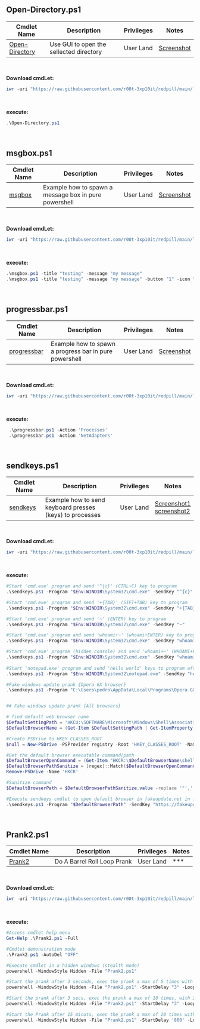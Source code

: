 ## Open-Directory.ps1

|Cmdlet Name|Description|Privileges|Notes|
|---|---|---|---|
|[Open-Directory](https://github.com/r00t-3xp10it/redpill/blob/main/lib/Misc-CmdLets/Open-Directory.ps1)|Use GUI to open the sellected directory|User Land|[Screenshot](https://raw.githubusercontent.com/r00t-3xp10it/redpill/main/lib/Misc-CmdLets/Open-Directory.png)|

<br />

**Download cmdLet:**
```powershell
iwr -uri "https://raw.githubusercontent.com/r00t-3xp10it/redpill/main/lib/Misc-CmdLets/Open-Directory.ps1" -OutFile "Open-Directory.ps1"
```

<br >

**execute:**
```powershell
.\Open-Directory.ps1
```

<br />

## msgbox.ps1

|Cmdlet Name|Description|Privileges|Notes|
|---|---|---|---|
|[msgbox](https://github.com/r00t-3xp10it/redpill/blob/main/lib/Misc-CmdLets/msgbox.ps1)|Example how to spawn a message box in pure powershell|User Land|[Screenshot](https://raw.githubusercontent.com/r00t-3xp10it/redpill/main/lib/Misc-CmdLets/msgbox.png)|

<br />

**Download cmdLet:**
```powershell
iwr -uri "https://raw.githubusercontent.com/r00t-3xp10it/redpill/main/lib/Misc-CmdLets/msgbox.ps1" -OutFile "msgbox.ps1"
```

<br />

**execute:**
```powershell
.\msgbox.ps1 -title "testing" -message "my message"
.\msgbox.ps1 -title "testing" -message "my message" -button "1" -icon "16" -timer "10"
```

<br />

## progressbar.ps1

|Cmdlet Name|Description|Privileges|Notes|
|---|---|---|---|
|[progressbar](https://github.com/r00t-3xp10it/redpill/blob/main/lib/Misc-CmdLets/progressbar.ps1)|Example how to spawn a progress bar in pure powershell|User Land|[Screenshot](https://raw.githubusercontent.com/r00t-3xp10it/redpill/main/lib/Misc-CmdLets/progressbar.png)|

<br />

**Download cmdLet:**
```powershell
iwr -uri "https://raw.githubusercontent.com/r00t-3xp10it/redpill/main/lib/Misc-CmdLets/progressbar.ps1" -OutFile "progressbar.ps1"
```

<br />

**execute:**
```powershell
 .\progressbar.ps1 -Action 'Processes'
 .\progressbar.ps1 -Action 'NetAdapters'
```

<br />

## sendkeys.ps1

|Cmdlet Name|Description|Privileges|Notes|
|---|---|---|---|
|[sendkeys](https://github.com/r00t-3xp10it/redpill/blob/main/lib/Misc-CmdLets/sendkeys.ps1)|Example how to send keyboard presses (keys) to processes|User Land|[Screenshot1](https://raw.githubusercontent.com/r00t-3xp10it/redpill/main/lib/Misc-CmdLets/sendkeys1.png)<br />[screenshot2](https://raw.githubusercontent.com/r00t-3xp10it/redpill/main/lib/Misc-CmdLets/sendkeys2.png)|

<br />

**Download cmdLet:**
```powershell
iwr -uri "https://raw.githubusercontent.com/r00t-3xp10it/redpill/main/lib/Misc-CmdLets/sendkeys.ps1" -OutFile "sendkeys.ps1"
```

<br />

**execute:**
```powershell
#Start 'cmd.exe' program and send '^{c}' (CTRL+C) key to program
.\sendkeys.ps1 -Program "$Env:WINDIR\System32\cmd.exe" -SendKey "^{c}"

#Start 'cmd.exe' program and send '+{TAB}' (SIFT+TAB) key to program
.\sendkeys.ps1 -Program "$Env:WINDIR\System32\cmd.exe" -SendKey "+{TAB}"

#Start 'cmd.exe' program and send '~' (ENTER) key to program
.\sendkeys.ps1 -Program "$Env:WINDIR\System32\cmd.exe" -SendKey "~"

#Start 'cmd.exe' program and send 'whoami+~' (whoami+ENTER) key to program
.\sendkeys.ps1 -Program "$Env:WINDIR\System32\cmd.exe" -SendKey "whoami+~"

#Start 'cmd.exe' program (hidden console) and send 'whoami+~' (WHOAMI+ENTER) key to program
.\sendkeys.ps1 -Program "$Env:WINDIR\System32\cmd.exe" -SendKey "whoami+~" -style "hidden"
   
#Start 'notepad.exe' program and send 'hello world' keys to program after one second of delay
.\sendkeys.ps1 -Program "$Env:WINDIR\System32\notepad.exe" -SendKey "hello world" -ExecDelay '1'

#Fake windows update prank {Opera GX browser}
.\sendkeys.ps1 -Program "C:\Users\pedro\AppData\Local\Programs\Opera GX\launcher.exe" -SendKey "https://fakeupdate.net/win7/~{F11}"


## Fake windows update prank {All browsers}

# find default web browser name
$DefaultSettingPath = 'HKCU:\SOFTWARE\Microsoft\Windows\Shell\Associations\UrlAssociations\http\UserChoice'
$DefaultBrowserName = (Get-Item $DefaultSettingPath | Get-ItemProperty).ProgId

#Create PSDrive to HKEY_CLASSES_ROOT
$null = New-PSDrive -PSProvider registry -Root 'HKEY_CLASSES_ROOT' -Name 'HKCR'

#Get the default browser executable command/path
$DefaultBrowserOpenCommand = (Get-Item "HKCR:\$DefaultBrowserName\shell\open\command" | Get-ItemProperty).'(default)'
$DefaultBrowserPathSanitize = [regex]::Match($DefaultBrowserOpenCommand,'\".+?\"')
Remove-PSDrive -Name 'HKCR'

#Sanitize command
$DefaultBrowserPath = $DefaultBrowserPathSanitize.value -replace '"',''

#Execute sendkeys cmdlet to open default browser in fakeupdate.net in full windows mode 
.\sendkeys.ps1 -Program "$DefaultBrowserPath" -SendKey "https://fakeupdate.net/win7/~{F11}"
```



<br />

## Prank2.ps1

|Cmdlet Name|Description|Privileges|Notes|
|---|---|---|---|
|[Prank2](https://github.com/r00t-3xp10it/redpill/blob/main/lib/Misc-CmdLets/Prank2.ps1)|Do A Barrel Roll Loop Prank|User Land|\*\*\*|

<br />

**Download cmdLet:**
```powershell
iwr -uri "https://raw.githubusercontent.com/r00t-3xp10it/redpill/main/lib/Misc-CmdLets/Prank2.ps1" -OutFile "Prank2.ps1"
```

<br />

**execute:**
```powershell
#Access cmdlet help menu
Get-Help .\Prank2.ps1 -Full

#Cmdlet demonstration mode
.\Prank2.ps1 -AutoDel "OFF"

#Execute cmdlet in a hidden windows (stealth mode)
powershell -WindowStyle Hidden -File "Prank2.ps1"

#Start the prank after 3 seconds, exec the prank a max of 5 times with 20 seconds loops
powershell -WindowStyle Hidden -File "Prank2.ps1" -StartDelay "3" -LoopRange "5" -LoopDelay "20"

#Start the prank after 3 secs, exec the prank a max of 10 times, with 20 seconds delay before each loop and auto-close msgbox after 15 secs
powershell -WindowStyle Hidden -File "Prank2.ps1" -StartDelay "3" -LoopRange "10" -LoopDelay "20" -MsgBoxClose "15"

#Start the Prank after 15 minuts, exec the prank a max of 20 times with 30 seconds delay before each loop
powershell -WindowStyle Hidden -File "Prank2.ps1" -StartDelay '800' -LoopRange '20' -LoopDelay '30'
```

